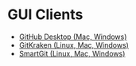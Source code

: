 # GUI Clients

- [GitHub Desktop (Mac, Windows)](https://desktop.github.com/)
- [GitKraken (Linux, Mac, Windows)](https://www.gitkraken.com/)
- [SmartGit (Linux, Mac, Windows)](https://www.syntevo.com/smartgit/)